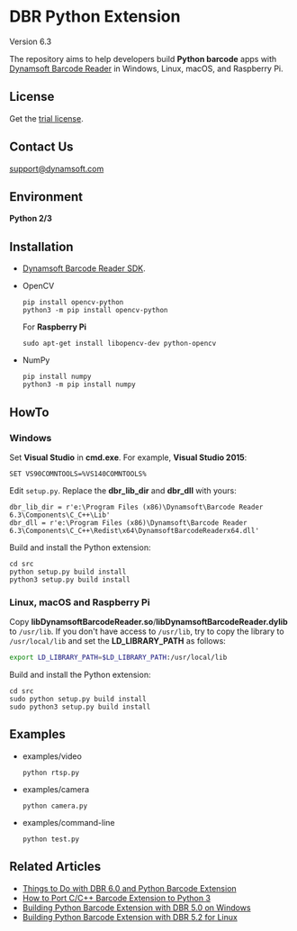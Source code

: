 # DBR Python Extension
Version 6.3

The repository aims to help developers build **Python barcode** apps with [Dynamsoft Barcode Reader](https://www.dynamsoft.com/Products/Dynamic-Barcode-Reader.aspx) in Windows, Linux, macOS, and Raspberry Pi.

## License
Get the [trial license](https://www.dynamsoft.com/CustomerPortal/Portal/Triallicense.aspx).

## Contact Us
<support@dynamsoft.com>

## Environment
**Python 2/3**

## Installation
* [Dynamsoft Barcode Reader SDK](https://www.dynamsoft.com/Downloads/Dynamic-Barcode-Reader-Download.aspx).
* OpenCV

    ```
    pip install opencv-python
    python3 -m pip install opencv-python
    ```
    
    For **Raspberry Pi**
    
    ```
    sudo apt-get install libopencv-dev python-opencv
    ```
    
* NumPy
	
    ```
    pip install numpy
    python3 -m pip install numpy
    ```
    
## HowTo
### Windows
Set **Visual Studio** in **cmd.exe**. For example, **Visual Studio 2015**:

```
SET VS90COMNTOOLS=%VS140COMNTOOLS%
```

Edit `setup.py`. Replace the **dbr_lib_dir** and **dbr_dll** with yours:

```
dbr_lib_dir = r'e:\Program Files (x86)\Dynamsoft\Barcode Reader 6.3\Components\C_C++\Lib'
dbr_dll = r'e:\Program Files (x86)\Dynamsoft\Barcode Reader 6.3\Components\C_C++\Redist\x64\DynamsoftBarcodeReaderx64.dll'
```

Build and install the Python extension:

```
cd src
python setup.py build install
python3 setup.py build install
```

### Linux, macOS and Raspberry Pi
Copy **libDynamsoftBarcodeReader.so**/**libDynamsoftBarcodeReader.dylib** to `/usr/lib`. If you don't have access to `/usr/lib`, try to copy the library to `/usr/local/lib` and set the **LD_LIBRARY_PATH** as follows:

```bash
export LD_LIBRARY_PATH=$LD_LIBRARY_PATH:/usr/local/lib
```

Build and install the Python extension:

```
cd src
sudo python setup.py build install
sudo python3 setup.py build install
```

## Examples
- examples/video

    ```
    python rtsp.py
    ```
    
- examples/camera

    ```
    python camera.py
    ```
    
- examples/command-line

    ```
    python test.py
    ```


## Related Articles
* [Things to Do with DBR 6.0 and Python Barcode Extension](http://www.codepool.biz/dynamsoft-barcode-python-extension-6-0.html)
* [How to Port C/C++ Barcode Extension to Python 3](http://www.codepool.biz/cc-barcode-extension-python-3.html)
* [Building Python Barcode Extension with DBR 5.0 on Windows](http://www.codepool.biz/python-barcode-extension-dbr-windows.html)
* [Building Python Barcode Extension with DBR 5.2 for Linux](http://www.codepool.biz/build-linux-python-barcode-extension.html)
